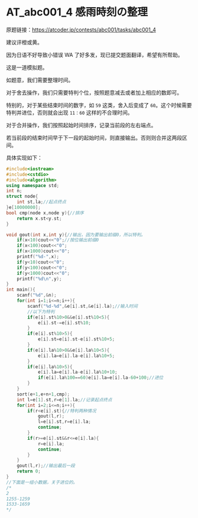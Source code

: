 # AT_abc001_4 感雨時刻の整理

原题链接：<https://atcoder.jp/contests/abc001/tasks/abc001_4>

建议评橙或黄。

因为日语不好导致小错误 WA 了好多发，现已提交题面翻译，希望有所帮助。

这是一道模拟题。

如题意，我们需要整理时间。

对于舍去操作，我们只需要特判个位，按照题意减去或者加上相应的数即可。

特别的，对于某些结束时间的数字，如 `59` 这类，舍入后变成了 `60`。这个时候需要特判并进位，否则就会出现 `11：60` 这样的不合理时间。

对于合并操作，我们按照起始时间排序，记录当前段的左右端点。

若当前段的结束时间早于下一段的起始时间，则直接输出。否则则合并这两段区间。

具体实现如下：

```c++
#include<iostream>
#include<cstdio>
#include<algorithm>
using namespace std;
int n;
struct node{
	int st,la;//起点终点
}e[10000000];
bool cmp(node x,node y){//排序
	return x.st<y.st;
}

void gout(int x,int y){//输出，因为要输出前缀0，所以特判。
	if(x<10)cout<<"0";//按位输出前缀0
	if(x<100)cout<<"0";
	if(x<1000)cout<<"0";
	printf("%d-",x);
	if(y<10)cout<<"0";
	if(y<100)cout<<"0";
	if(y<1000)cout<<"0";
	printf("%d\n",y);
}
int main(){
	scanf("%d",&n);
	for(int i=1;i<=n;i++){
		scanf("%d-%d",&e[i].st,&e[i].la);//输入时间
        //以下为特判
		if(e[i].st%10>0&&e[i].st%10<5){
			e[i].st-=e[i].st%10;
		}
		if(e[i].st%10>5){
			e[i].st=e[i].st-e[i].st%10+5;
		}
		if(e[i].la%10>0&&e[i].la%10<5){
			e[i].la=e[i].la-e[i].la%10+5;
		}
		if(e[i].la%10>5){
			e[i].la=e[i].la-e[i].la%10+10;	
			if(e[i].la%100==60)e[i].la=e[i].la-60+100;//进位
		}			
	}
	sort(e+1,e+n+1,cmp);
	int l=e[1].st,r=e[1].la;//记录起点终点
	for(int i=2;i<=n;i++){
		if(r<e[i].st){//特判两种情况
			gout(l,r);
			l=e[i].st,r=e[i].la;
			continue;
		}
		if(r>=e[i].st&&r<=e[i].la){
			r=e[i].la;
			continue;
		}		
	}
	gout(l,r);//输出最后一段
	return 0;
}
//下面是一组小数据，关于进位的。
/*
2
1255-1259
1533-1659
*/
```

